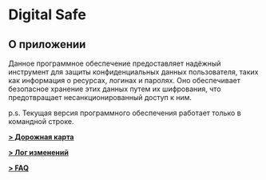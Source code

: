 # Digital Safe

## О приложении

Данное программное обеспечение предоставляет надёжный инструмент
для защиты конфиденциальных данных пользователя, таких как информация о ресурсах, логинах и паролях. Оно обеспечивает безопасное хранение этих данных путем их шифрования, что предотвращает несанкционированный доступ к ним.

p.s. Текущая версия программного обеспечения работает только в командной строке.

**[> Дорожная карта](./ROADMAP.md)**

**[> Лог изменений](./CHANGELOG.md)**

**[> FAQ](./FAQ.md)**
